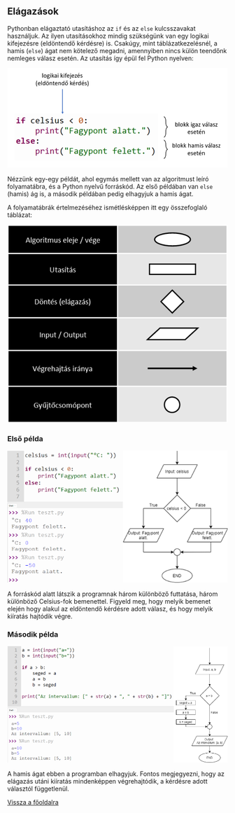 ## Elágazások

Pythonban elágaztató utasításhoz az `if` és az `else` kulcsszavakat használjuk. Az ilyen utasításokhoz mindig szükségünk van egy logikai kifejezésre (eldöntendő kérdésre) is. Csakúgy, mint táblázatkezelésnél, a hamis (`else`) ágat nem kötelező megadni, amennyiben nincs külön teendőnk nemleges válasz esetén. Az utasítás így épül fel Python nyelven:

![if utasítás](if_utasitas.png "if utasítás")

Nézzünk egy-egy példát, ahol egymás mellett van az algoritmust leíró folyamatábra, és a Python nyelvű forráskód. Az első példában van `else` (hamis) ág is, a második példában pedig elhagyjuk a hamis ágat.

A folyamatábrák értelmezéséhez ismétlésképpen itt egy összefoglaló táblázat:

![folyamatábra](folyamatabra_osszefoglalo.png "folyamatábra")

### Első példa

![fagyáspont példa](fagyaspont_pelda.png "fagyáspont példa")

A forráskód alatt látszik a programnak három különböző futtatása, három különböző Celsius-fok bemenettel. Figyeld meg, hogy melyik bemenet elején hogy alakul az eldöntendő kérdésre adott válasz, és hogy melyik kiíratás hajtódik végre.

### Második példa

![változócsere példa](valtozo_csere_pelda.png "változócsere példa")

A hamis ágat ebben a programban elhagyjuk. Fontos megjegyezni, hogy az elágazás utáni kiíratás mindenképpen végrehajtódik, a kérdésre adott választól függetlenül.

[Vissza a főoldalra](../README.md)
